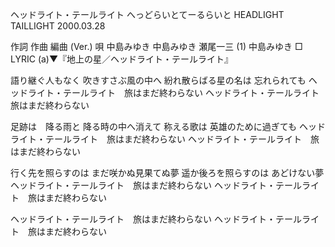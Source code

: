 ヘッドライト・テールライト
へっどらいとてーるらいと
HEADLIGHT TAILLIGHT
2000.03.28


作詞  作曲  編曲 (Ver.)   唄
中島みゆき   中島みゆき   瀬尾一三 (1)  中島みゆき
□ LYRIC (a)▼『地上の星／ヘッドライト・テールライト』


語り継ぐ人もなく
吹きすさぶ風の中へ
紛れ散らばる星の名は
忘れられても
ヘッドライト・テールライト　旅はまだ終わらない
ヘッドライト・テールライト　旅はまだ終わらない

足跡は　降る雨と
降る時の中へ消えて
称える歌は
英雄のために過ぎても
ヘッドライト・テールライト　旅はまだ終わらない
ヘッドライト・テールライト　旅はまだ終わらない

行く先を照らすのは
まだ咲かぬ見果てぬ夢
遥か後ろを照らすのは
あどけない夢
ヘッドライト・テールライト　旅はまだ終わらない
ヘッドライト・テールライト　旅はまだ終わらない

ヘッドライト・テールライト　旅はまだ終わらない
ヘッドライト・テールライト　旅はまだ終わらない
